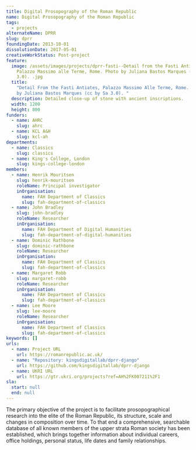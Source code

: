 ```yaml
---
title: Digital Prosopography of the Roman Republic
name: Digital Prosopography of the Roman Republic
tags:
  - projects
alternateName: DPRR
slug: dprr
foundingDate: 2013-10-01
dissolutionDate: 2017-05-01
creativeWorkStatus: Post-project
feature:
  image: /assets/images/projects/dprr-fasti--Detail from the Fasti Antiates,
    Palazzo Massimo alle Terme, Rome. Photo by Juliana Bastos Marques (CC BY-SA
    3.0). .jpg
  title:
    "Detail From the Fasti Antiates, Palazzo Massimo Alle Terme, Rome. Photo
    by Juliana Bastos Marques (cc by Sa 3.0). "
  description: Detailed close-up of stone with ancient inscriptions.
  width: 1200
  height: 800
funders:
  - name: AHRC
    slug: ahrc
  - name: KCL A&H
    slug: kcl-ah
departments:
  - name: Classics
    slug: classics
  - name: King's College, London
    slug: kings-college-london
members:
  - name: Henrik Mouritsen
    slug: henrik-mouritsen
    roleName: Principal investigator
    inOrganisation:
      name: FAH Department of Classics
      slug: fah-department-of-classics
  - name: John Bradley
    slug: john-bradley
    roleName: Researcher
    inOrganisation:
      name: FAH Department of Digital Humanities
      slug: fah-department-of-digital-humanities
  - name: Dominic Rathbone
    slug: dominic-rathbone
    roleName: Researcher
    inOrganisation:
      name: FAH Department of Classics
      slug: fah-department-of-classics
  - name: Margaret Robb
    slug: margaret-robb
    roleName: Researcher
    inOrganisation:
      name: FAH Department of Classics
      slug: fah-department-of-classics
  - name: Lee Moore
    slug: lee-moore
    roleName: Researcher
    inOrganisation:
      name: FAH Department of Classics
      slug: fah-department-of-classics
keywords: []
urls:
  - name: Project URL
    url: https://romanrepublic.ac.uk/
  - name: "Repository: kingsdigitallab/dprr-django"
    url: https://github.com/kingsdigitallab/dprr-django
  - name: UKRI URL
    url: https://gtr.ukri.org/projects?ref=AH%2FK007211%2F1
sla:
  start: null
  end: null
---
```


The primary objective of the project is to facilitate prosopographical research into the elite of the Roman Republic, its structure, scale and changes in composition over time. To that end a comprehensive, searchable database of all known members of the upper strata Roman society has been established, which brings together information about individual careers, office holdings, personal status, life dates and family relationships.
